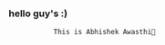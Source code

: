 ###  hello guy's :)
               This is Abhishek Awasthi👋

<!--
**bigboyabhisthi/bigboyabhisthi** is a ✨ _special_ ✨ repository because its `README.md` (this file) appears on your GitHub profile.

Here are some ideas to get you started:

- 🔭 I’m currently working on Airbase ...
- 🌱 I’m currently learning  Data Science ...
- 👯 I’m looking to collaborate on Youtube ...
- 🤔 I’m looking for help with fellow devlopers...
- 💬 Ask me about Devlopment and Designing ...
- 📫 How to reach me: Twitter- @bigboyabhisthi...
- 😄 Pronouns: he/his/lord ...
- ⚡ Fun fact: allmost all time code  ...
-->
